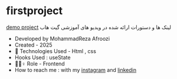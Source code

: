 # firstproject
[demo project](https://mohammadrezaafroozi.github.io/firstproject/)
لینک ها و دستورات ارائه شده در ویدیو های آموزشی گیت هاب

- Developed by MohammadReza Afroozi
- Created - 2025
- 🤖 Technologies Used - Html , css 
- Hooks Used : useState
- 🤖🤖♀️ Role - Frontend
- How to reach me : with my
[instagram](https://www.instagram.com/afroozi_dev?igsh=MWNvODk2dGwwY29o) and
[linkedin](https://www.linkedin.com/in/mohammad-reza-afroozi)
